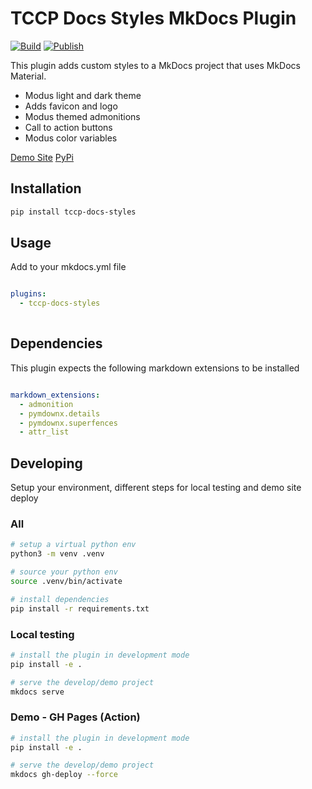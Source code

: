 # TCCP Docs Styles MkDocs Plugin

[![Build](https://github.com/trimble-oss/mkdocs-tccp-docs-styles/actions/workflows/ci.yml/badge.svg)](https://github.com/trimble-oss/mkdocs-tccp-docs-styles/actions/workflows/ci.yml) [![Publish](https://github.com/trimble-oss/mkdocs-tccp-docs-styles/actions/workflows/publish-pypi.yml/badge.svg)](https://github.com/trimble-oss/mkdocs-tccp-docs-styles/actions/workflows/publish-pypi.yml)


This plugin adds custom styles to a MkDocs project that uses MkDocs Material. 
- Modus light and dark theme
- Adds favicon and logo
- Modus themed admonitions
- Call to action buttons
- Modus color variables

[Demo Site](https://ideal-adventure-6v53m7m.pages.github.io/) [PyPi](https://pypi.org/project/mkdocs-tccp-docs-styles/)

## Installation

```bash
pip install tccp-docs-styles
```

## Usage

Add to your mkdocs.yml file

```yml

plugins:
  - tccp-docs-styles
      
```

## Dependencies

This plugin expects the following markdown extensions to be installed

```yml

markdown_extensions:
  - admonition
  - pymdownx.details
  - pymdownx.superfences  
  - attr_list

```

## Developing

Setup your environment, different steps for local testing and demo site deploy

### All
```sh
# setup a virtual python env
python3 -m venv .venv

# source your python env
source .venv/bin/activate

# install dependencies
pip install -r requirements.txt
```

### Local testing
```sh
# install the plugin in development mode
pip install -e .

# serve the develop/demo project
mkdocs serve
```

### Demo - GH Pages (Action)
```sh
# install the plugin in development mode
pip install -e .

# serve the develop/demo project
mkdocs gh-deploy --force
```
